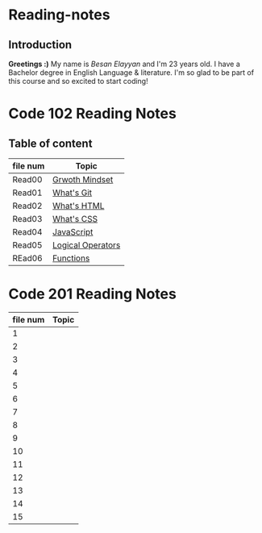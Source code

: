 # Reading-notes
## Introduction
**Greetings :)** My name is _Besan Elayyan_ and I'm 23 years old. I have a Bachelor degree in English Language & literature. I'm so glad to be part of this course and so excited to start coding! 

# Code 102 Reading Notes
## Table of content

| file num    | Topic                                 |
| ----------- | -----------                           |
| Read00      |[Grwoth Mindset](https://besanelayyan.github.io/Reading-notes/Read00) |
| Read01      |  [What's Git](https://besanelayyan.github.io/Reading-notes/Read01) |
| Read02      | [What's HTML](https://besanelayyan.github.io/Reading-notes/Read02) |
| Read03      |  [What's CSS](https://besanelayyan.github.io/Reading-notes/Read03) |
| Read04      | [JavaScript](https://besanelayyan.github.io/Reading-notes/Read04) |
| Read05      | [Logical Operators](https://besanelayyan.github.io/Reading-notes/Read05) |
| REad06      | [Functions](https://besanelayyan.github.io/Reading-notes/Read06) |


# Code 201 Reading Notes
| file num  | Topic            |
| --------- | ---------        |
| 1         |                  |  
| 2         |                  |  
| 3         |                  |  
| 4         |                  |  
| 5         |                  |  
| 6         |                  |
| 7         |                  |  
| 8         |                  |  
| 9         |                  |  
| 10        |                  |  
| 11        |                  |  
| 12        |                  |  
| 13        |                  |  
| 14        |                  |  
| 15        |                  |  